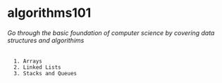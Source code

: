 # algorithms101

###### Go through the basic foundation of computer science by covering data structures and algorithims
```
  1. Arrays
  2. Linked Lists
  3. Stacks and Queues
```

